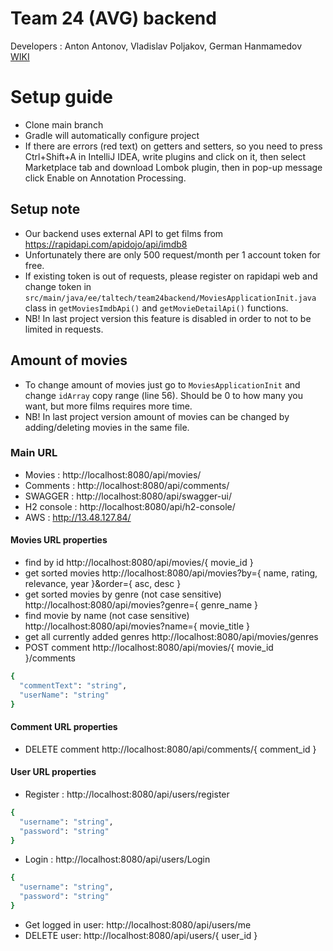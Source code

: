# Team 24 (AVG) backend
Developers : Anton Antonov, Vladislav Poljakov, German Hanmamedov  
[WIKI](https://gitlab.cs.ttu.ee/gehanm/iti0203-2020-team24-back/-/wikis/home)

# Setup guide
- Clone main branch
- Gradle will automatically configure project
- If there are errors (red text) on getters and setters, so you need to press Ctrl+Shift+A in IntelliJ IDEA, write plugins and click on it, then select Marketplace tab and download Lombok plugin, then in pop-up message click Enable on Annotation Processing.

## Setup note
- Our backend uses external API to get films from https://rapidapi.com/apidojo/api/imdb8
- Unfortunately there are only 500 request/month per 1 account token for free.
- If existing token is out of requests, please register on rapidapi web and change token in ```src/main/java/ee/taltech/team24backend/MoviesApplicationInit.java``` class in ```getMoviesImdbApi()``` and ```getMovieDetailApi()``` functions.
- NB! In last project version this feature is disabled in order to not to be limited in requests.

## Amount of movies
- To change amount of movies just go to ```MoviesApplicationInit``` and change ```idArray``` copy range (line 56). Should be 0 to how many you want, but more films requires more time.
- NB! In last project version amount of movies can be changed by adding/deleting movies in the same file.

### Main URL
- Movies : http://localhost:8080/api/movies/
- Comments : http://localhost:8080/api/comments/
- SWAGGER : http://localhost:8080/api/swagger-ui/
- H2 console : http://localhost:8080/api/h2-console/
- AWS : http://13.48.127.84/

#### Movies URL properties 
- find by id http://localhost:8080/api/movies/{ movie_id }
- get sorted movies http://localhost:8080/api/movies?by={ name, rating, relevance, year }&order={ asc, desc }
- get sorted movies by genre (not case sensitive) http://localhost:8080/api/movies?genre={ genre_name }
- find movie by name (not case sensitive) http://localhost:8080/api/movies?name={ movie_title }
- get all currently added genres http://localhost:8080/api/movies/genres
- POST comment http://localhost:8080/api/movies/{ movie_id }/comments  
```sh
{
  "commentText": "string",
  "userName": "string"
}
```

#### Comment URL properties
- DELETE comment http://localhost:8080/api/comments/{ comment_id }  

#### User URL properties
- Register : http://localhost:8080/api/users/register  
```sh
{
  "username": "string",
  "password": "string"
}
```
- Login : http://localhost:8080/api/users/Login  
```sh
{
  "username": "string",
  "password": "string"
}
```
- Get logged in user: http://localhost:8080/api/users/me
- DELETE user: http://localhost:8080/api/users/{ user_id }


